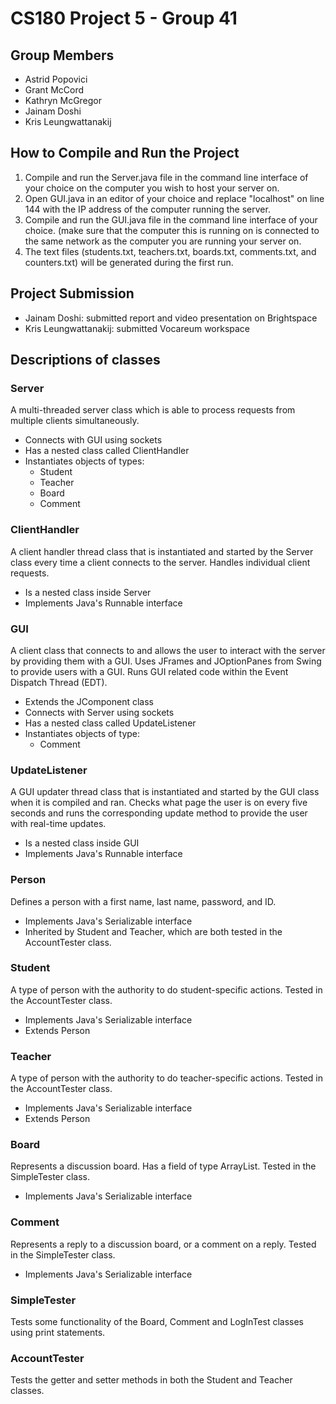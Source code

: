 # CS180 Project 5 - Group 41
## Group Members
- Astrid Popovici
- Grant McCord
- Kathryn McGregor
- Jainam Doshi
- Kris Leungwattanakij 

## How to Compile and Run the Project
1) Compile and run the Server.java file in the command line interface of your choice on the computer you wish to host your server on. 
2) Open GUI.java in an editor of your choice and replace "localhost" on line 144 with the IP address of the computer running the server. 
3) Compile and run the GUI.java file in the command line interface of your choice. (make sure that the computer this is running on is connected to the same network as the computer you are running your server on.
4) The text files (students.txt, teachers.txt, boards.txt, comments.txt, and counters.txt) will be generated during the first run.

## Project Submission
- Jainam Doshi: submitted report and video presentation on Brightspace
- Kris Leungwattanakij: submitted Vocareum workspace

## Descriptions of classes
### Server
A multi-threaded server class which is able to process requests from multiple clients simultaneously.
- Connects with GUI using sockets
- Has a nested class called ClientHandler
- Instantiates objects of types:
  - Student
  - Teacher
  - Board 
  - Comment

### ClientHandler
A client handler thread class that is instantiated and started by the Server class every time a client connects to the server.  Handles individual client requests.
- Is a nested class inside Server
- Implements Java's Runnable interface

### GUI
A client class that connects to and allows the user to interact with the server by providing them with a GUI.  Uses JFrames and JOptionPanes from Swing to provide users with a GUI.  Runs GUI related code within the Event Dispatch Thread (EDT).
- Extends the JComponent class
- Connects with Server using sockets
- Has a nested class called UpdateListener
- Instantiates objects of type:
  - Comment

### UpdateListener
A GUI updater thread class that is instantiated and started by the GUI class when it is compiled and ran.  Checks what page the user is on every five seconds and runs the corresponding update method to provide the user with real-time updates.
- Is a nested class inside GUI
- Implements Java's Runnable interface

### Person
Defines a person with a first name, last name, password, and ID.  
- Implements Java's Serializable interface
- Inherited by Student and Teacher, which are both tested in the AccountTester class.

### Student 
A type of person with the authority to do student-specific actions.  Tested in the AccountTester class.
- Implements Java's Serializable interface
- Extends Person

### Teacher 
A type of person with the authority to do teacher-specific actions.  Tested in the AccountTester class.
- Implements Java's Serializable interface
- Extends Person
  
### Board
Represents a discussion board.  Has a field of type ArrayList<Comment>.  Tested in the SimpleTester class.  
- Implements Java's Serializable interface

### Comment
Represents a reply to a discussion board, or a comment on a reply.  Tested in the SimpleTester class.
- Implements Java's Serializable interface

### SimpleTester
Tests some functionality of the Board, Comment and LogInTest classes using print statements.

### AccountTester
Tests the getter and setter methods in both the Student and Teacher classes.
